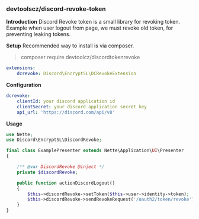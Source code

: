 ### devtoolscz/discord-revoke-token

**Introduction**
Discord Revoke token is a small library for revoking token.
Example when user logout from page, we must revoke old token, for preventing leaking tokens.

**Setup**
Recommended way to install is via composer.
> composer require devtoolcz/discordtokenrevoke

```yaml
extensions:
    dcrevoke: Discord\EncryptSL\DCRevokeExtension
```

**Configuration**
```yaml
dcrevoke:
    clientId: your discord application id
    clientSecret: your discord application secret key
    api_url: 'https://discord.com/api/v8'
```
**Usage**
```php
use Nette;
use Discord\EncryptSL\DiscordRevoke;

final class ExamplePresenter extends Nette\Application\UI\Presenter
{

    /** @var DiscordRevoke @inject */
    private $discordRevoke;

    public function actionDiscordLogout()
    {
        $this->discordRevoke->setToken($this->user->identity->token);
        $this->discordRevoke->sendRevokeRequest('/oauth2/token/revoke');
    }
}
```
